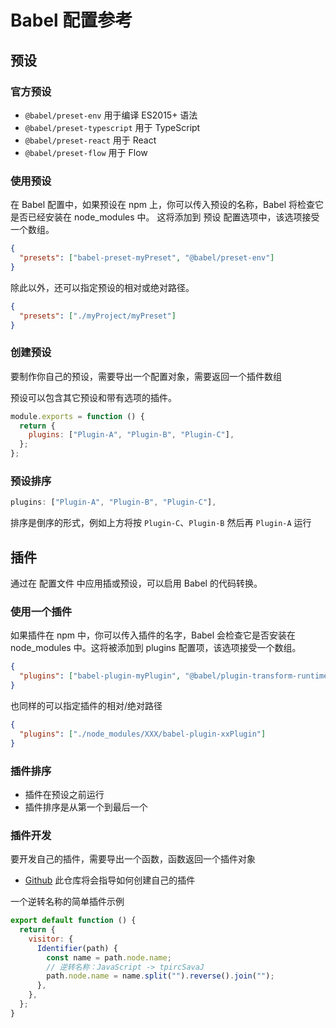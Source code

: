 # Babel 配置参考

## 预设

### 官方预设

- `@babel/preset-env` 用于编译 ES2015+ 语法
- `@babel/preset-typescript` 用于 TypeScript
- `@babel/preset-react` 用于 React
- `@babel/preset-flow` 用于 Flow

### 使用预设

在 Babel 配置中，如果预设在 npm 上，你可以传入预设的名称，Babel 将检查它是否已经安装在 node_modules 中。 这将添加到 预设 配置选项中，该选项接受一个数组。

```json
{
  "presets": ["babel-preset-myPreset", "@babel/preset-env"]
}
```

除此以外，还可以指定预设的相对或绝对路径。

```json
{
  "presets": ["./myProject/myPreset"]
}
```

### 创建预设

要制作你自己的预设，需要导出一个配置对象，需要返回一个插件数组

预设可以包含其它预设和带有选项的插件。

```js
module.exports = function () {
  return {
    plugins: ["Plugin-A", "Plugin-B", "Plugin-C"],
  };
};
```

### 预设排序

```js
plugins: ["Plugin-A", "Plugin-B", "Plugin-C"],
```

排序是倒序的形式，例如上方将按 `Plugin-C`、`Plugin-B` 然后再 `Plugin-A` 运行

## 插件

通过在 配置文件 中应用插或预设，可以启用 Babel 的代码转换。

### 使用一个插件

如果插件在 npm 中，你可以传入插件的名字，Babel 会检查它是否安装在 node_modules 中。这将被添加到 plugins 配置项，该选项接受一个数组。

```json
{
  "plugins": ["babel-plugin-myPlugin", "@babel/plugin-transform-runtime"]
}
```

也同样的可以指定插件的相对/绝对路径

```json
{
  "plugins": ["./node_modules/XXX/babel-plugin-xxPlugin"]
}
```

### 插件排序

- 插件在预设之前运行
- 插件排序是从第一个到最后一个

### 插件开发

要开发自己的插件，需要导出一个函数，函数返回一个插件对象

- [Github](https://github.com/jamiebuilds/babel-handbook) 此仓库将会指导如何创建自己的插件

一个逆转名称的简单插件示例

```js
export default function () {
  return {
    visitor: {
      Identifier(path) {
        const name = path.node.name;
        // 逆转名称：JavaScript -> tpircSavaJ
        path.node.name = name.split("").reverse().join("");
      },
    },
  };
}
```
